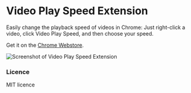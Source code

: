 # Video Play Speed Extension

Easily change the playback speed of videos in Chrome: Just right-click a video, click Video Play Speed, and then choose your speed.

Get it on the [Chrome Webstore](https://chrome.google.com/webstore/detail/video-play-speed/lciiobdgpdlmfjnahgcdmgebmpfkphpb).

![Screenshot of Video Play Speed Extension](http://i.imgur.com/0p4UWCC.png)

### Licence
MIT licence
